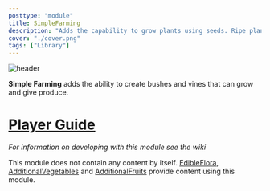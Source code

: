 ```yaml
---
posttype: "module" 
title: SimpleFarming
description: "Adds the capability to grow plants using seeds. Ripe plants can be harvested for the fruit that the plant produces."
cover: "./cover.png"
tags: ["Library"]
---
```

![header](https://i.imgur.com/Bo7RZQv.png)

**Simple Farming** adds the ability to create bushes and vines that can grow and give produce.  

# [Player Guide](https://github.com/Terasology/EdibleFlora/blob/master/README.md)

*For information on developing with this module see the wiki*

This module does not contain any content by itself. [EdibleFlora](http://github.com/Terasology/EdibleFlora), [AdditionalVegetables](http://github.com/Terasology/AdditionalVegetables) and [AdditionalFruits](http://github.com/Terasology/AdditionalFruits) provide content using this module.
